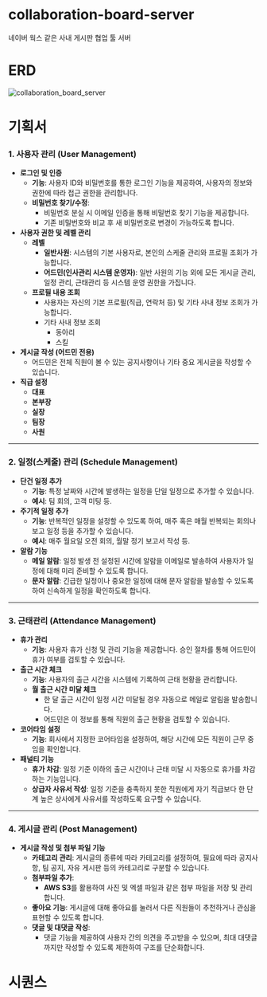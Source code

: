 # collaboration-board-server
네이버 웍스 같은 사내 게시판 협업 툴 서버

# ERD
![collaboration_board_server](https://github.com/user-attachments/assets/8834ca4e-5871-40a7-8e68-9673d6f41236)

# 기획서
### **1. 사용자 관리 (User Management)**

- **로그인 및 인증**
    - **기능**: 사용자 ID와 비밀번호를 통한 로그인 기능을 제공하여, 사용자의 정보와 권한에 따라 접근 권한을 관리합니다.
    - **비밀번호 찾기/수정**:
        - 비밀번호 분실 시 이메일 인증을 통해 비밀번호 찾기 기능을 제공합니다.
        - 기존 비밀번호와 비교 후 새 비밀번호로 변경이 가능하도록 합니다.
- **사용자 권한 및 레벨 관리**
    - **레벨**
        - **일반사원**: 시스템의 기본 사용자로, 본인의 스케줄 관리와 프로필 조회가 가능합니다.
        - **어드민(인사관리 시스템 운영자)**: 일반 사원의 기능 외에 모든 게시글 관리, 일정 관리, 근태관리 등 시스템 운영 권한을 가집니다.
    - **프로필 내용 조회**
        - 사용자는 자신의 기본 프로필(직급, 연락처 등) 및 기타 사내 정보 조회가 가능합니다.
        - 기타 사내 정보 조회
            - 동아리
            - 스킬
- **게시글 작성 (어드민 전용)**
    - 어드민은 전체 직원이 볼 수 있는 공지사항이나 기타 중요 게시글을 작성할 수 있습니다.
- **직급 설정**
    - **대표**
    - **본부장**
    - **실장**
    - **팀장**
    - **사원**

---

### **2. 일정(스케줄) 관리 (Schedule Management)**

- **단건 일정 추가**
    - **기능**: 특정 날짜와 시간에 발생하는 일정을 단일 일정으로 추가할 수 있습니다.
    - **예시**: 팀 회의, 고객 미팅 등.
- **주기적 일정 추가**
    - **기능**: 반복적인 일정을 설정할 수 있도록 하여, 매주 혹은 매월 반복되는 회의나 보고 일정 등을 추가할 수 있습니다.
    - **예시**: 매주 월요일 오전 회의, 월말 정기 보고서 작성 등.
- **알람 기능**
    - **메일 알람**: 일정 발생 전 설정된 시간에 알람을 이메일로 발송하여 사용자가 일정에 대해 미리 준비할 수 있도록 합니다.
    - **문자 알람**: 긴급한 일정이나 중요한 일정에 대해 문자 알람을 발송할 수 있도록 하여 신속하게 일정을 확인하도록 합니다.

---

### **3. 근태관리 (Attendance Management)**

- **휴가 관리**
    - **기능**: 사용자 휴가 신청 및 관리 기능을 제공합니다. 승인 절차를 통해 어드민이 휴가 여부를 검토할 수 있습니다.
- **출근 시간 체크**
    - **기능**: 사용자의 출근 시간을 시스템에 기록하여 근태 현황을 관리합니다.
    - **월 출근 시간 미달 체크**
        - 한 달 출근 시간이 일정 시간 미달될 경우 자동으로 메일로 알림을 발송합니다.
        - 어드민은 이 정보를 통해 직원의 출근 현황을 검토할 수 있습니다.
- **코어타임 설정**
    - **기능**: 회사에서 지정한 코어타임을 설정하여, 해당 시간에 모든 직원이 근무 중임을 확인합니다.
- **패널티 기능**
    - **휴가 차감**: 일정 기준 이하의 출근 시간이나 근태 미달 시 자동으로 휴가를 차감하는 기능입니다.
    - **상급자 사유서 작성**: 일정 기준을 충족하지 못한 직원에게 자기 직급보다 한 단계 높은 상사에게 사유서를 작성하도록 요구할 수 있습니다.

---

### **4. 게시글 관리 (Post Management)**

- **게시글 작성 및 첨부 파일 기능**
    - **카테고리 관리**: 게시글의 종류에 따라 카테고리를 설정하여, 필요에 따라 공지사항, 팀 공지, 자유 게시판 등의 카테고리로 구분할 수 있습니다.
    - **첨부파일 추가**:
        - **AWS S3**를 활용하여 사진 및 엑셀 파일과 같은 첨부 파일을 저장 및 관리합니다.
    - **좋아요 기능**: 게시글에 대해 좋아요를 눌러서 다른 직원들이 추천하거나 관심을 표현할 수 있도록 합니다.
    - **댓글 및 대댓글 작성**:
        - 댓글 기능을 제공하여 사용자 간의 의견을 주고받을 수 있으며, 최대 대댓글까지만 작성할 수 있도록 제한하여 구조를 단순화합니다.
# 시퀀스
